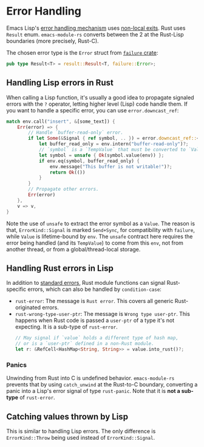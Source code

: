# Error Handling

Emacs Lisp's [error handling mechanism](https://www.gnu.org/software/emacs/manual/html_node/elisp/Handling-Errors.html) uses [non-local exits](https://www.gnu.org/software/emacs/manual/html_node/elisp/Nonlocal-Exits.html). Rust uses `Result` enum. `emacs-module-rs` converts between the 2 at the Rust-Lisp boundaries (more precisely, Rust-C).

The chosen error type is the `Error` struct from [`failure` crate](https://github.com/withoutboats/failure):

``` rust
pub type Result<T> = result::Result<T, failure::Error>;
```

## Handling Lisp errors in Rust

When calling a Lisp function, it's usually a good idea to propagate signaled errors with the `?` operator, letting higher level (Lisp) code handle them. If you want to handle a specific error, you can use `error.downcast_ref`:

``` rust
match env.call("insert", &[some_text]) {
    Err(error) => {
        // Handle `buffer-read-only` error.
        if let Some(&Signal { ref symbol, .. }) = error.downcast_ref::<ErrorKind>() {
            let buffer_read_only = env.intern("buffer-read-only")?;
            // `symbol` is a `TempValue` that must be converted to `Value`.
            let symbol = unsafe { Ok(symbol.value(env)) };
            if env.eq(symbol, buffer_read_only) {
                env.message("This buffer is not writable!")?;
                return Ok(())
            }
        }
        // Propagate other errors.
        Err(error)
    },
    v => v,
}
```

Note the use of `unsafe` to extract the error symbol as a `Value`. The reason is that, `ErrorKind::Signal` is marked `Send+Sync`, for compatibility with `failure`, while `Value` is lifetime-bound by `env`. The `unsafe` contract here requires the error being handled (and its `TempValue`) to come from this `env`, not from another thread, or from a global/thread-local storage.

## Handling Rust errors in Lisp

In addition to [standard errors](https://www.gnu.org/software/emacs/manual/html_node/elisp/Standard-Errors.html), Rust module functions can signal Rust-specific errors, which can also be handled by `condition-case`:

- `rust-error`: The message is `Rust error`. This covers all generic Rust-originated errors.
- `rust-wrong-type-user-ptr`: The message is `Wrong type user-ptr`. This happens when Rust code is passed a `user-ptr` of a type it's not expecting. It is a sub-type of `rust-error`.
    ``` rust
    // May signal if `value` holds a different type of hash map,
    // or is a `user-ptr` defined in a non-Rust module.
    let r: &RefCell<HashMap<String, String>> = value.into_rust()?;
    ```

### Panics

Unwinding from Rust into C is undefined behavior. `emacs-module-rs` prevents that by using `catch_unwind` at the Rust-to-C boundary, converting a panic into a Lisp's error signal of type `rust-panic`. Note that it is **not a sub-type** of `rust-error`.

## Catching values thrown by Lisp

This is similar to handling Lisp errors. The only difference is `ErrorKind::Throw` being used instead of `ErrorKind::Signal`.

